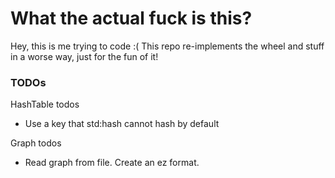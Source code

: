 # What the actual fuck is this?

Hey, this is me trying to code :( This repo re-implements the wheel and stuff in a worse way, just for the fun of it!

### TODOs

HashTable todos

* Use a key that std:hash cannot hash by default

Graph todos

* Read graph from file. Create an ez format.